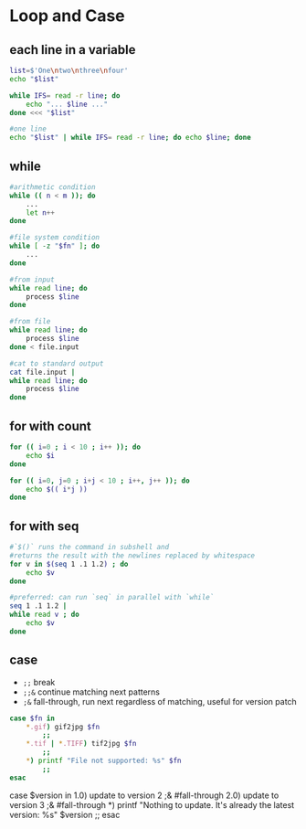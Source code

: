 # Loop and Case

## each line in a variable
```sh
list=$'One\ntwo\nthree\nfour'
echo "$list"

while IFS= read -r line; do
    echo "... $line ..."
done <<< "$list"

#one line
echo "$list" | while IFS= read -r line; do echo $line; done
```

## while
```sh
#arithmetic condition
while (( n < m )); do
    ...
    let n++
done

#file system condition
while [ -z "$fn" ]; do
    ...
done

#from input
while read line; do
    process $line
done

#from file
while read line; do
    process $line
done < file.input

#cat to standard output
cat file.input |
while read line; do
    process $line
done
```

## for with count
```sh
for (( i=0 ; i < 10 ; i++ )); do
    echo $i
done

for (( i=0, j=0 ; i+j < 10 ; i++, j++ )); do
    echo $(( i*j ))
done
```

## for with seq
```sh
#`$()` runs the command in subshell and
#returns the result with the newlines replaced by whitespace
for v in $(seq 1 .1 1.2) ; do
    echo $v
done

#preferred: can run `seq` in parallel with `while`
seq 1 .1 1.2 |
while read v ; do
    echo $v
done
```

## case
- `;;`  break
- `;;&` continue matching next patterns
- `;&`  fall-through, run next regardless of matching, useful for version patch
```sh
case $fn in
    *.gif) gif2jpg $fn
        ;;
    *.tif | *.TIFF) tif2jpg $fn
        ;;
    *) printf "File not supported: %s" $fn
        ;;
esac
```

case $version in
    1.0) update to version 2
        ;&  #fall-through
    2.0) update to version 3
        ;&  #fall-through
    *) printf "Nothing to update. It's already the latest version: %s" $version
        ;;
esac
```
